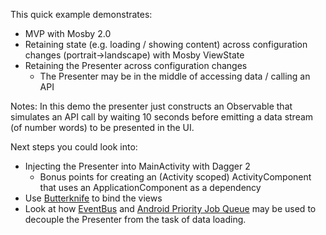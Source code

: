  This quick example demonstrates:
  * MVP with Mosby 2.0
  * Retaining state (e.g. loading / showing content) across configuration changes (portrait->landscape) with Mosby ViewState
  * Retaining the Presenter across configuration changes
    * The Presenter may be in the middle of accessing data / calling an API

 Notes: In this demo the presenter just constructs an Observable that simulates an API call by waiting 10 seconds before emitting a data stream (of number words) to be presented in the UI.

 Next steps you could look into:
  * Injecting the Presenter into MainActivity with Dagger 2
    * Bonus points for creating an (Activity scoped) ActivityComponent that uses an ApplicationComponent as a dependency
  * Use [Butterknife](http://jakewharton.github.io/butterknife/) to bind the views
  * Look at how [EventBus](https://github.com/greenrobot/EventBus) and [Android Priority Job Queue](https://github.com/path/android-priority-jobqueue) may be used to decouple the Presenter from the task of data loading.